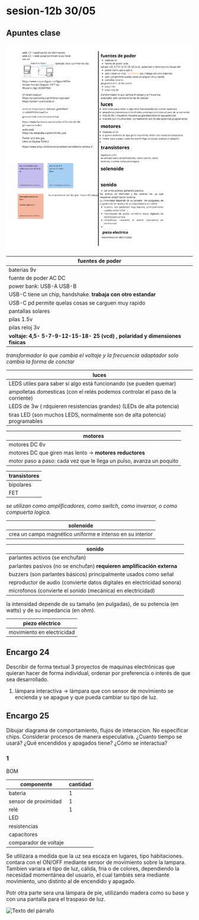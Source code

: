 # sesion-12b 30/05

## Apuntes clase

![clase 12b 3005](./archivos/clase-12b-3005.png)

|fuentes de poder|
|---|
|baterias 9v|
|fuente de poder AC DC|
|power bank: USB-A USB-B|
|USB-C tiene un chip, handshake. **trabaja con otro estandar**|
|USB-C pd permite quelas cosas se carguen muy rapido|
|pantallas solares|
|pilas 1.5v|
|pilas reloj 3v|
|**voltaje: 4,5- 5-7-9-12-15-18- 25 (vcd) , polaridad y dimensiones fisicas**|

_transformador lo que cambia el voltaje y la frecuencia
adaptador solo cambia la forma de conctar_

|luces|
|---|
|LEDS utiles para saber si algo está funcionando (se pueden quemar)|
|ampolletas domesticas (con el relés podemos controlar el paso de la corriente)|
|LEDS de 3w ( rdquieren resistencias grandes) (LEDs de alta potencia)|
|tiras LED (son muchos LEDS, normalmente son de alta potencia) programables|

|motores|
|---|
|motores DC 6v|
|motores DC que giren mas lento -> **motores reductores**|
|motor paso a paso: cada vez que le llega un pulso, avanza un poquito|

|transistores|
|---|
|bipolares|
|FET|

_se utilizan como amplificadores, como switch, como inversor, o como compuerta logica._

|solenoide|
|---|
|crea un campo magnético uniforme e intenso en su interior|

|sonido|
|---|
|parlantes activos (se enchufan)|
|parlantes pasivos (no se enchufan) **requieren amplificación externa** |
|buzzers (son parlantes básicos) principalmente usados como señal|
|reproductor de audio (convierte datos digitales en electricidad sonora)|
|microfonos (convierte el sonido (mecánica) en electricidad)|

la intensidad depende de su tamaño (en pulgadas), de su potencia (en watts) y de su impedancia (en ohm).

|piezo eléctrico|
|---|
|movimiento en electricidad|

## Encargo 24

Describir de forma textual 3 proyectos de maquinas electrónicas que quieran hacer de forma individual, ordenar por preferencia o interés de que sea desarrollado.

1. lámpara interactiva -> lámpara que con sensor de movimiento se encienda y se apague y que pueda cambiar su tipo de luz.

## Encargo 25

Dibujar diagrama de comportamiento, flujos de interaccion. No específicar chips. Considerar procesos de manera especulativa. ¿Cuanto tiempo se usará? ¿Qué encendidos y apagados tiene? ¿Cómo se interactua?

### 1

BOM

|componente| cantidad|
|---|---|
|bateria|1|
|sensor de proximidad|1|
|relé|1|
|LED||
|resistencias||
|capacitores||
|comparador de voltaje||

Se utilizara a medida que la uz sea escaza en lugares, tipo habitaciones. contara con el ON/OFF mediante sensor de movimiento sobre la lampara. Tambien variara el tipo de luz, cálida, fria o de colores, dependiendo la necesidad momentánea del usuario, el cual tambiés sera mediante movimiento, uno distinto al de encendido y apagado.

Potr otra parte sera una lámpara de pie, utilizando madera como su base y con una pantalla para el traspaso de luz.  

![Texto del párrafo](https://github.com/user-attachments/assets/88a4f86e-cd87-4741-a046-bd8247b14de7)
